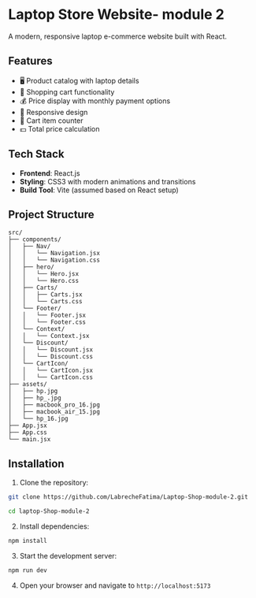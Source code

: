 # Laptop Store Website- module 2

A modern, responsive laptop e-commerce website built with React. 


## Features

- 🖥️ Product catalog with laptop details
- 🛒 Shopping cart functionality
- 💰 Price display with monthly payment options
- 📱 Responsive design
- 🔢 Cart item counter
- 💵 Total price calculation

## Tech Stack

- **Frontend**: React.js
- **Styling**: CSS3 with modern animations and transitions
- **Build Tool**: Vite (assumed based on React setup)

## Project Structure

```
src/
├── components/
│   ├── Nav/
│   │   └── Navigation.jsx
│   │   └── Navigation.css
│   ├── hero/
│   │   └── Hero.jsx
│   │   └── Hero.css
│   ├── Carts/
│   │   ├── Carts.jsx
│   │   └── Carts.css
│   └── Footer/
│   │   └── Footer.jsx
│   │   └── Footer.css
│   └── Context/
│   │   └── Context.jsx
│   └── Discount/
│   │   └── Discount.jsx
│   │   └── Discount.css
│   └── CartIcon/
│   │   └── CartIcon.jsx
│   │   └── CartIcon.css
├── assets/
│   ├── hp.jpg
│   ├── hp_.jpg
│   ├── macbook_pro_16.jpg
│   ├── macbook_air_15.jpg
│   └── hp_16.jpg
├── App.jsx
├── App.css
└── main.jsx
```


## Installation

1. Clone the repository:
```bash
git clone https://github.com/LabrecheFatima/Laptop-Shop-module-2.git

cd laptop-Shop-module-2
```

2. Install dependencies:
```bash
npm install
```

3. Start the development server:
```bash
npm run dev
```

4. Open your browser and navigate to `http://localhost:5173`

